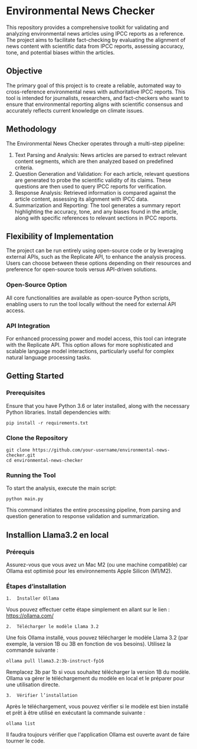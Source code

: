 # Environmental News Checker

This repository provides a comprehensive toolkit for validating and analyzing environmental news articles using IPCC reports as a reference. The project aims to facilitate fact-checking by evaluating the alignment of news content with scientific data from IPCC reports, assessing accuracy, tone, and potential biases within the articles.

## Objective

The primary goal of this project is to create a reliable, automated way to cross-reference environmental news with authoritative IPCC reports. This tool is intended for journalists, researchers, and fact-checkers who want to ensure that environmental reporting aligns with scientific consensus and accurately reflects current knowledge on climate issues.

## Methodology

The Environmental News Checker operates through a multi-step pipeline:

1. Text Parsing and Analysis: News articles are parsed to extract relevant content segments, which are then analyzed based on predefined criteria.
2. Question Generation and Validation: For each article, relevant questions are generated to probe the scientific validity of its claims. These questions are then used to query IPCC reports for verification.
3. Response Analysis: Retrieved information is compared against the article content, assessing its alignment with IPCC data.
4. Summarization and Reporting: The tool generates a summary report highlighting the accuracy, tone, and any biases found in the article, along with specific references to relevant sections in IPCC reports.

## Flexibility of Implementation

The project can be run entirely using open-source code or by leveraging external APIs, such as the Replicate API, to enhance the analysis process. Users can choose between these options depending on their resources and preference for open-source tools versus API-driven solutions.

### Open-Source Option

All core functionalities are available as open-source Python scripts, enabling users to run the tool locally without the need for external API access.

### API Integration

For enhanced processing power and model access, this tool can integrate with the Replicate API. This option allows for more sophisticated and scalable language model interactions, particularly useful for complex natural language processing tasks.

## Getting Started

### Prerequisites

Ensure that you have Python 3.6 or later installed, along with the necessary Python libraries. Install dependencies with:

```{python}
pip install -r requirements.txt
```


### Clone the Repository

```{python}
git clone https://github.com/your-username/environmental-news-checker.git
cd environmental-news-checker
```


### Running the Tool

To start the analysis, execute the main script:

```{python}
python main.py
```

This command initiates the entire processing pipeline, from parsing and question generation to response validation and summarization.


## Installion Llama3.2 en local 

### Prérequis

Assurez-vous que vous avez un Mac M2 (ou une machine compatible) car Ollama est optimisé pour les environnements Apple Silicon (M1/M2).

### Étapes d’installation

	1.	Installer Ollama
Vous pouvez effectuer cette étape simplement en allant sur le lien : https://ollama.com/

	2.	Télécharger le modèle Llama 3.2
Une fois Ollama installé, vous pouvez télécharger le modèle Llama 3.2 (par exemple, la version 1B ou 3B en fonction de vos besoins). Utilisez la commande suivante :

```{python}
ollama pull llama3.2:3b-instruct-fp16
```


Remplacez 3b par 1b si vous souhaitez télécharger la version 1B du modèle.
Ollama va gérer le téléchargement du modèle en local et le préparer pour une utilisation directe.

	3.	Vérifier l’installation
Après le téléchargement, vous pouvez vérifier si le modèle est bien installé et prêt à être utilisé en exécutant la commande suivante :

```{python}
ollama list
```

Il faudra toujours vérifier que l'application Ollama est ouverte avant de faire tourner le code.
